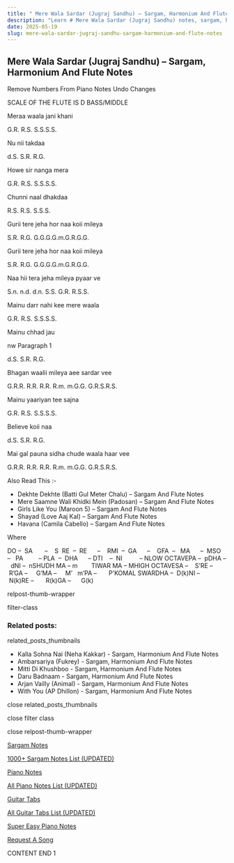 ```yaml
---
title: " Mere Wala Sardar (Jugraj Sandhu) – Sargam, Harmonium And Flute Notes"
description: "Learn # Mere Wala Sardar (Jugraj Sandhu) notes, sargam, harmonium notations and flute notes. Easy step-by-step tutorial for beginners."
date: 2025-05-19
slug: mere-wala-sardar-jugraj-sandhu-sargam-harmonium-and-flute-notes
---
```


## Mere Wala Sardar (Jugraj Sandhu) – Sargam, Harmonium And Flute Notes

Remove Numbers From Piano Notes
Undo Changes

SCALE OF THE FLUTE IS D BASS/MIDDLE

Meraa waala jani khani

G.R. R.S. S.S.S.S.

Nu nii takdaa

d.S. S.R. R.G.

Howe sir nanga mera

G.R. R.S. S.S.S.S.

Chunni naal dhakdaa

R.S. R.S. S.S.S.

Gurii tere jeha hor naa koii mileya

S.R. R.G. G.G.G.G.m.G.R.G.G.

Gurii tere jeha hor naa koii mileya

S.R. R.G. G.G.G.G.m.G.R.G.G.

Naa hii tera jeha mileya pyaar ve

S.n. n.d. d.n. S.S. G.R. R.S.S.

Mainu darr nahi kee mere waala

G.R. R.S. S.S.S.S.

Mainu chhad jau

nw Paragraph 1

d.S. S.R. R.G.

Bhagan waalii mileya aee sardar vee

G.R.R. R.R. R.R. R.m. m.G.G. G.R.S.R.S.

Mainu yaariyan tee sajna

G.R. R.S. S.S.S.S.

Believe koii naa

d.S. S.R. R.G.

Mai gal pauna sidha chude waala haar vee

G.R.R. R.R. R.R. R.m. m.G.G. G.R.S.R.S.

Also Read This :-

- Dekhte Dekhte (Batti Gul Meter Chalu) – Sargam And Flute Notes
- Mere Saamne Wali Khidki Mein (Padosan) – Sargam And Flute Notes
- Girls Like You (Maroon 5) – Sargam And Flute Notes
- Shayad (Love Aaj Kal) – Sargam And Flute Notes
- Havana (Camila Cabello) – Sargam And Flute Notes

Where

DO –  SA       –    S  RE  –  RE      –    RMI  –  GA      –    GFA  –   MA      –  MSO  –   PA         – PLA  –  DHA      – DTI    –  NI          – NLOW OCTAVEPA –  pDHA –  dNI –  nSHUDH MA – m        TIWAR MA – MHIGH OCTAVESA –    S’RE –     R’GA –     G’MA –     M’   m’PA –       P’KOMAL SWARDHA –  D(k)NI –       N(k)RE –       R(k)GA –      G(k)

relpost-thumb-wrapper

filter-class

### Related posts:

related_posts_thumbnails

- Kalla Sohna Nai (Neha Kakkar) - Sargam, Harmonium And Flute Notes
- Ambarsariya (Fukrey) - Sargam, Harmonium And Flute Notes
- Mitti Di Khushboo - Sargam, Harmonium And Flute Notes
- Daru Badnaam - Sargam, Harmonium And Flute Notes
- Arjan Vailly (Animal) - Sargam, Harmonium And Flute Notes
- With You (AP Dhillon) - Sargam, Harmonium And Flute Notes

close related_posts_thumbnails

close filter class

close relpost-thumb-wrapper

[Sargam Notes](/sargam-notes.html)

[1000+ Sargam Notes List (UPDATED)](/all-songs-list-sargam-notes.html)

[Piano Notes](/piano-notes.html)

[All Piano Notes List (UPDATED)](/all-songs-list-piano-notes.html)

[Guitar Tabs](/guitar-tabs.html)

[All Guitar Tabs List (UPDATED)](/all-songs-list-guitar-tabs.html)

[Super Easy Piano Notes](https://studywall.in/)

[Request A Song](/request-a-song.html)

CONTENT END 1
